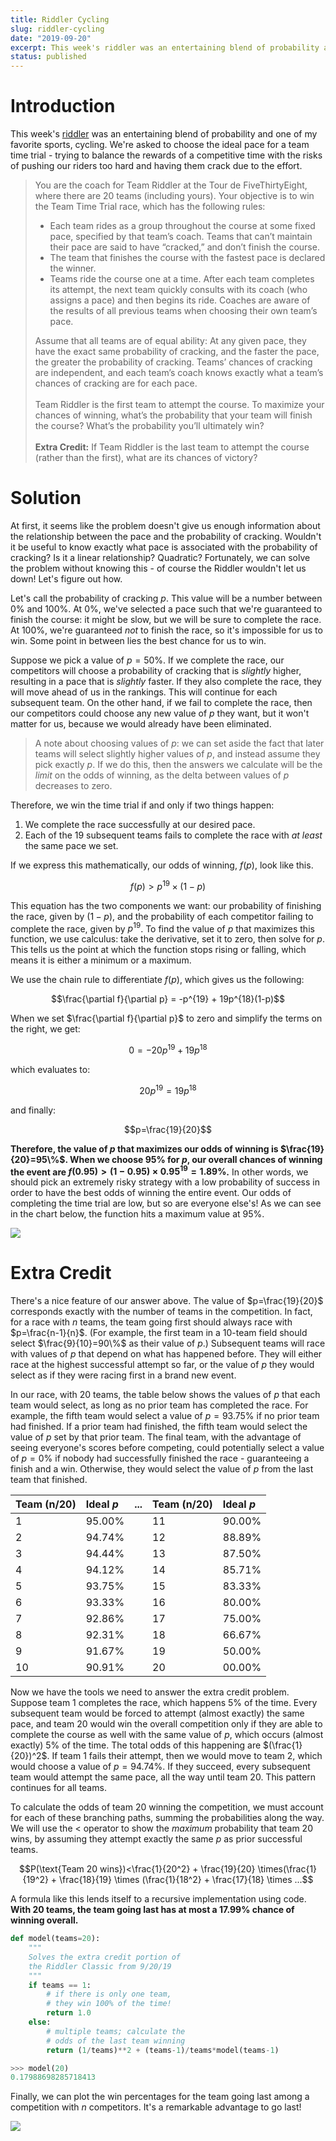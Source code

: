 ```yaml
---
title: Riddler Cycling
slug: riddler-cycling
date: "2019-09-20"
excerpt: This week's riddler was an entertaining blend of probability and one of my favorite sports, cycling. We're asked to choose the ideal pace for a team time trial - trying to balance the rewards of a competitive time with the risks of pushing our riders too hard and having them crack due to the effort. Plus, there's a bonus extra credit problem!
status: published
---
```


# Introduction

This week's <a href="https://fivethirtyeight.com/features/can-you-win-the-tour-de-fivethirtyeight/">riddler</a> was an entertaining blend of probability and one of my favorite sports, cycling. We're asked to choose the ideal pace for a team time trial - trying to balance the rewards of a competitive time with the risks of pushing our riders too hard and having them crack due to the effort.

<blockquote>
You are the coach for Team Riddler at the Tour de FiveThirtyEight, where there are 20 teams (including yours). Your objective is to win the Team Time Trial race, which has the following rules:

- Each team rides as a group throughout the course at some fixed pace, specified by that team’s coach. Teams that can’t maintain their pace are said to have “cracked,” and don’t finish the course.<br>
- The team that finishes the course with the fastest pace is declared the winner.<br>
- Teams ride the course one at a time. After each team completes its attempt, the next team quickly consults with its coach (who assigns a pace) and then begins its ride. Coaches are aware of the results of all previous teams when choosing their own team’s pace.

Assume that all teams are of equal ability: At any given pace, they have the exact same probability of cracking, and the faster the pace, the greater the probability of cracking. Teams’ chances of cracking are independent, and each team’s coach knows exactly what a team’s chances of cracking are for each pace.
<br><br>
Team Riddler is the first team to attempt the course. To maximize your chances of winning, what’s the probability that your team will finish the course? What’s the probability you’ll ultimately win?
<br><br>
**Extra Credit:** If Team Riddler is the last team to attempt the course (rather than the first), what are its chances of victory?

</blockquote>

# Solution

At first, it seems like the problem doesn't give us enough information about the relationship between the pace and the probability of cracking. Wouldn't it be useful to know exactly what pace is associated with the probability of cracking? Is it a linear relationship? Quadratic? Fortunately, we can solve the problem without knowing this - of course the Riddler wouldn't let us down! Let's figure out how.

Let's call the probability of cracking $p$. This value will be a number between 0% and 100%. At 0%, we've selected a pace such that we're guaranteed to finish the course: it might be slow, but we will be sure to complete the race. At 100%, we're guaranteed _not_ to finish the race, so it's impossible for us to win. Some point in between lies the best chance for us to win.

Suppose we pick a value of $p=50\%$. If we complete the race, our competitors will choose a probability of cracking that is _slightly_ higher, resulting in a pace that is _slightly_ faster. If they also complete the race, they will move ahead of us in the rankings. This will continue for each subsequent team. On the other hand, if we fail to complete the race, then our competitors could choose any new value of $p$ they want, but it won't matter for us, because we would already have been eliminated.

> A note about choosing values of $p$: we can set aside the fact that later teams will select slightly higher values of $p$, and instead assume they pick exactly $p$. If we do this, then the answers we calculate will be the _limit_ on the odds of winning, as the delta between values of $p$ decreases to zero.

Therefore, we win the time trial if and only if two things happen:

1. We complete the race successfully at our desired pace.
2. Each of the 19 subsequent teams fails to complete the race with _at least_ the same pace we set.

If we express this mathematically, our odds of winning, $f(p)$, look like this.

$$f(p) > p^{19} \times (1 - p)$$

This equation has the two components we want: our probability of finishing the race, given by $(1-p)$, and the probability of each competitor failing to complete the race, given by $p^{19}$. To find the value of $p$ that maximizes this function, we use calculus: take the derivative, set it to zero, then solve for $p$. This tells us the point at which the function stops rising or falling, which means it is either a minimum or a maximum.

We use the chain rule to differentiate $f(p)$, which gives us the following:

$$\frac{\partial f}{\partial p} = -p^{19} + 19p^{18}(1-p)$$

When we set $\frac{\partial f}{\partial p}$ to zero and simplify the terms on the right, we get:

$$0 = -20p^{19} + 19p^{18}$$

which evaluates to:

$$20p^{19}=19p^{18}$$

and finally:

$$p=\frac{19}{20}$$

**Therefore, the value of $p$ that maximizes our odds of winning is $\frac{19}{20}=95\%$. When we choose 95% for $p$, our overall chances of winning the event are $f(0.95)>(1-0.95)\times 0.95^{19}=1.89\%$.** In other words, we should pick an extremely risky strategy with a low probability of success in order to have the best odds of winning the entire event. Our odds of completing the time trial are low, but so are everyone else's! As we can see in the chart below, the function hits a maximum value at 95%.

<img src="src/assets/img/riddler-cycling1.png">

# Extra Credit

There's a nice feature of our answer above. The value of $p=\frac{19}{20}$ corresponds exactly with the number of teams in the competition. In fact, for a race with $n$ teams, the team going first should always race with $p=\frac{n-1}{n}$. (For example, the first team in a 10-team field should select $\frac{9}{10}=90\%$ as their value of $p$.) Subsequent teams will race with values of $p$ that depend on what has happened before. They will either race at the highest successful attempt so far, or the value of $p$ they would select as if they were racing first in a brand new event.

In our race, with 20 teams, the table below shows the values of $p$ that each team would select, as long as no prior team has completed the race. For example, the fifth team would select a value of $p=93.75\%$ if no prior team had finished. If a prior team had finished, the fifth team would select the value of $p$ set by that prior team. The final team, with the advantage of seeing everyone's scores before competing, could potentially select a value of $p=0\%$ if nobody had successfully finished the race - guaranteeing a finish and a win. Otherwise, they would select the value of $p$ from the last team that finished.

| Team (n/20) | Ideal $p$ | ... | Team (n/20) | Ideal $p$ |
| :---------- | :-------- | :-- | :---------- | :-------- |
| 1           | 95.00%    |     | 11          | 90.00%    |
| 2           | 94.74%    |     | 12          | 88.89%    |
| 3           | 94.44%    |     | 13          | 87.50%    |
| 4           | 94.12%    |     | 14          | 85.71%    |
| 5           | 93.75%    |     | 15          | 83.33%    |
| 6           | 93.33%    |     | 16          | 80.00%    |
| 7           | 92.86%    |     | 17          | 75.00%    |
| 8           | 92.31%    |     | 18          | 66.67%    |
| 9           | 91.67%    |     | 19          | 50.00%    |
| 10          | 90.91%    |     | 20          | 00.00%    |

Now we have the tools we need to answer the extra credit problem. Suppose team 1 completes the race, which happens 5% of the time. Every subsequent team would be forced to attempt (almost exactly) the same pace, and team 20 would win the overall competition only if they are able to complete the course as well with the same value of $p$, which occurs (almost exactly) 5% of the time. The total odds of this happening are $(\frac{1}{20})^2$. If team 1 fails their attempt, then we would move to team 2, which would choose a value of $p=94.74\%$. If they succeed, every subsequent team would attempt the same pace, all the way until team 20. This pattern continues for all teams.

To calculate the odds of team 20 winning the competition, we must account for each of these branching paths, summing the probabilities along the way. We will use the $<$ operator to show the _maximum_ probability that team 20 wins, by assuming they attempt exactly the same $p$ as prior successful teams.

$$P(\text{Team 20 wins})<\frac{1}{20^2} + \frac{19}{20} \times(\frac{1}{19^2} + \frac{18}{19} \times (\frac{1}{18^2} + \frac{17}{18} \times ...$$

A formula like this lends itself to a recursive implementation using code. **With 20 teams, the team going last has at most a 17.99% chance of winning overall.**

```python
def model(teams=20):
    """
    Solves the extra credit portion of
    the Riddler Classic from 9/20/19
    """
    if teams == 1:
        # if there is only one team,
        # they win 100% of the time!
        return 1.0
    else:
        # multiple teams; calculate the
        # odds of the last team winning
        return (1/teams)**2 + (teams-1)/teams*model(teams-1)

>>> model(20)
0.17988698285718413
```

Finally, we can plot the win percentages for the team going last among a competition with $n$ competitors. It's a remarkable advantage to go last!

<img src="src/assets/img/riddler-cycling2.png">
